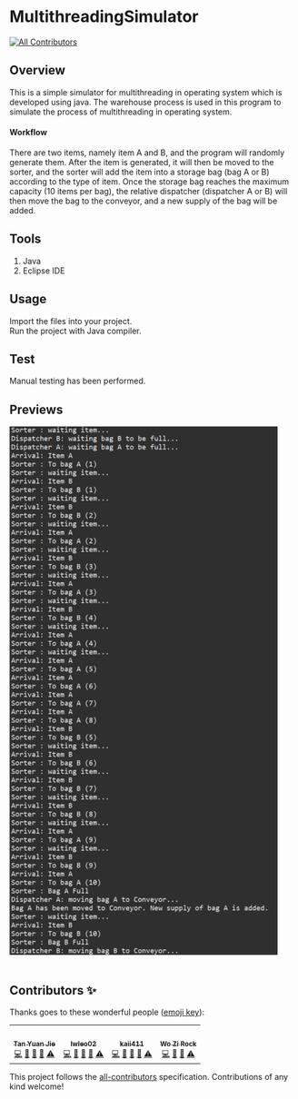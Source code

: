 # MultithreadingSimulator
<!-- ALL-CONTRIBUTORS-BADGE:START - Do not remove or modify this section -->
[![All Contributors](https://img.shields.io/badge/all_contributors-4-orange.svg?style=flat-square)](#contributors-)
<!-- ALL-CONTRIBUTORS-BADGE:END -->

## Overview
<p>This is a simple simulator for multithreading in operating system which is developed using java. The warehouse process is used in this program to simulate the process of multithreading in operating system.</p>

#### Workflow
There are two items, namely item A and B, and the program will randomly generate them. After the item is generated, it will then be moved to the sorter, and the sorter will add the item into a storage bag (bag A or B) according to the type of item. Once the storage bag reaches the maximum capacity (10 items per bag), the relative dispatcher (dispatcher A or B) will then move the bag to the conveyor, and a new supply of the bag will be added.

## Tools
1. Java
2. Eclipse IDE

## Usage
Import the files into your project.<br>
Run the project with Java compiler.

## Test
Manual testing has been performed.

## Previews
<img src="previews/simulator.png"><br><br>

## Contributors ✨

Thanks goes to these wonderful people ([emoji key](https://allcontributors.org/docs/en/emoji-key)):

<!-- ALL-CONTRIBUTORS-LIST:START - Do not remove or modify this section -->
<!-- prettier-ignore-start -->
<!-- markdownlint-disable -->
<table>
  <tr>
    <td align="center"><a href="https://github.com/yuanjie8629"><img src="https://avatars.githubusercontent.com/u/86699785?v=4?s=100" width="100px;" alt=""/><br /><sub><b>Tan Yuan Jie</b></sub></a><br /><a href="https://github.com/yuanjie8629/Multi-Threading Simulator/commits?author=yuanjie8629" title="Code">💻</a> <a href="#data-yuanjie8629" title="Data">🔣</a> <a href="https://github.com/yuanjie8629/Multi-Threading Simulator/commits?author=yuanjie8629" title="Documentation">📖</a> <a href="#ideas-yuanjie8629" title="Ideas, Planning, & Feedback">🤔</a> <a href="https://github.com/yuanjie8629/Multi-Threading Simulator/commits?author=yuanjie8629" title="Tests">⚠️</a></td>
    <td align="center"><a href="https://github.com/lwleo02"><img src="https://avatars.githubusercontent.com/u/86616877?v=4?s=100" width="100px;" alt=""/><br /><sub><b>lwleo02</b></sub></a><br /><a href="https://github.com/yuanjie8629/Multi-Threading Simulator/commits?author=lwleo02" title="Code">💻</a> <a href="#data-lwleo02" title="Data">🔣</a> <a href="https://github.com/yuanjie8629/Multi-Threading Simulator/commits?author=lwleo02" title="Documentation">📖</a> <a href="#ideas-lwleo02" title="Ideas, Planning, & Feedback">🤔</a> <a href="https://github.com/yuanjie8629/Multi-Threading Simulator/commits?author=lwleo02" title="Tests">⚠️</a></td>
    <td align="center"><a href="https://github.com/Kai411"><img src="https://avatars.githubusercontent.com/u/51218403?v=4?s=100" width="100px;" alt=""/><br /><sub><b>kaii411</b></sub></a><br /><a href="https://github.com/yuanjie8629/Multi-Threading Simulator/commits?author=Kai411" title="Code">💻</a> <a href="#data-Kai411" title="Data">🔣</a> <a href="https://github.com/yuanjie8629/Multi-Threading Simulator/commits?author=Kai411" title="Documentation">📖</a> <a href="#ideas-Kai411" title="Ideas, Planning, & Feedback">🤔</a> <a href="https://github.com/yuanjie8629/Multi-Threading Simulator/commits?author=Kai411" title="Tests">⚠️</a></td>
    <td align="center"><a href="https://github.com/threelittle87"><img src="https://avatars.githubusercontent.com/u/86560855?v=4?s=100" width="100px;" alt=""/><br /><sub><b>Wo Zi Rock</b></sub></a><br /><a href="https://github.com/yuanjie8629/Multi-Threading Simulator/commits?author=threelittle87" title="Code">💻</a> <a href="https://github.com/yuanjie8629/Multi-Threading Simulator/commits?author=threelittle87" title="Documentation">📖</a> <a href="#ideas-threelittle87" title="Ideas, Planning, & Feedback">🤔</a> <a href="https://github.com/yuanjie8629/Multi-Threading Simulator/commits?author=threelittle87" title="Tests">⚠️</a></td>
  </tr>
</table>

<!-- markdownlint-restore -->
<!-- prettier-ignore-end -->

<!-- ALL-CONTRIBUTORS-LIST:END -->

This project follows the [all-contributors](https://github.com/all-contributors/all-contributors) specification. Contributions of any kind welcome!